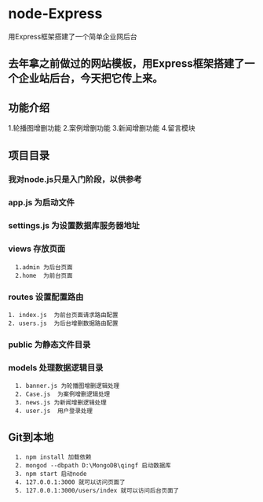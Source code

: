 # node-Express
用Express框架搭建了一个简单企业网后台
## 去年拿之前做过的网站模板，用Express框架搭建了一个企业站后台，今天把它传上来。

## 功能介绍
  1.轮播图增删功能
  2.案例增删功能
  3.新闻增删功能
  4.留言模块

## 项目目录
### 我对node.js只是入门阶段，以供参考

### app.js 为启动文件

### settings.js 为设置数据库服务器地址

### views 存放页面
      1.admin 为后台页面
      2.home  为前台页面

### routes 设置配置路由
    1. index.js  为前台页面请求路由配置
    2. users.js  为后台增删数据路由配置

### public 为静态文件目录

### models 处理数据逻辑目录
      1. banner.js 为轮播图增删逻辑处理
      2. Case.js  为案例增删逻辑处理
      3. news.js 为新闻增删逻辑处理
      4. user.js  用户登录处理
## Git到本地
      1. npm install 加载依赖
      2. mongod --dbpath D:\MongoDB\qingf 启动数据库
      3. npm start 启动node
      4. 127.0.0.1:3000 就可以访问页面了
      5. 127.0.0.1:3000/users/index 就可以访问后台页面了